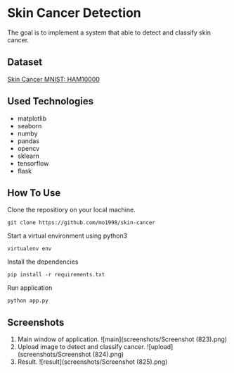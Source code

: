# Skin Cancer Detection

The goal is to implement a system that able to detect and classify skin cancer.

## Dataset
[Skin Cancer MNIST: HAM10000](https://www.kaggle.com/datasets/kmader/skin-cancer-mnist-ham10000)

## Used Technologies
* matplotlib
* seaborn
* numby
* pandas
* opencv
* sklearn
* tensorflow
* flask

## How To Use
Clone the repositiory on your local machine.
``` Batchfile
git clone https://github.com/mo1998/skin-cancer
```

Start a virtual environment using python3
``` Batchfile
virtualenv env
```

Install the dependencies
``` Batchfile
pip install -r requirements.txt
```

Run application

``` Batchfile
python app.py
```

## Screenshots
1. Main window of application.
![main](screenshots/Screenshot (823).png)
2. Upload image to detect and classify cancer.
![upload](screenshots/Screenshot (824).png)
3. Result.
![result](screenshots/Screenshot (825).png)
